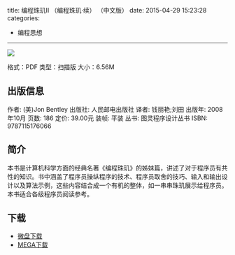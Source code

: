 title: 编程珠玑II （编程珠玑·续） （中文版）
date: 2015-04-29 15:23:28
categories:
  - 编程思想
---

![](http://img3.douban.com/lpic/s3304504.jpg)

格式：PDF
类型：扫描版
大小：6.56M

<!--more-->

## 出版信息 ##

作者: (美)Jon Bentley 
出版社: 人民邮电出版社
译者: 钱丽艳;刘田 
出版年: 2008 年10月
页数: 186
定价: 39.00元
装帧: 平装
丛书: 图灵程序设计丛书
ISBN: 9787115176066

## 简介 ##

本书是计算机科学方面的经典名著《编程珠玑》的姊妹篇，讲述了对于程序员有共性的知识。书中涵盖了程序员操纵程序的技术、程序员取舍的技巧、输入和输出设计以及算法示例，这些内容结合成一个有机的整体，如一串串珠玑展示给程序员。本书适合各级程序员阅读参考。

## 下载 ##

* [微盘下载](http://vdisk.weibo.com/s/aADaW4YROWaMC)
* [MEGA下载](https://mega.co.nz/#!eElUzLxQ!NGRyGH_KDWQGUlo8XhUTOHsae2y6gV5j0f0PHuiynTI)